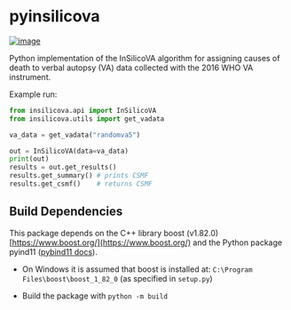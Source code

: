 # pyinsilicova

[![image](https://img.shields.io/pypi/pyversions/insilicova)](https://pypi.org/project/insilicova/)


Python implementation of the InSilicoVA algorithm for assigning causes of death to verbal autopsy (VA) data collected with the 2016 WHO VA instrument.

Example run:

```python
from insilicova.api import InSilicoVA
from insilicova.utils import get_vadata

va_data = get_vadata("randomva5")

out = InSilicoVA(data=va_data)
print(out)
results = out.get_results()
results.get_summary() # prints CSMF
results.get_csmf()    # returns CSMF
```


## Build Dependencies

This package depends on the C++ library boost (v1.82.0) [https://www.boost.org/](https://www.boost.org/) and the Python package
pyind11 ([pybind11 docs](https://pybind11.readthedocs.io/en/latest/)).

* On Windows it is assumed that boost is installed at: `C:\Program Files\boost\boost_1_82_0` (as specified in `setup.py`)

* Build the package with `python -m build`

